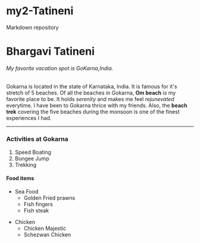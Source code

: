 # my2-Tatineni
Markdown repository

# Bhargavi Tatineni

###### My favorite vacation spot is GoKarna,India.

Gokarna is located in the state of Karnataka, India. It is famous for it's stretch of 5 beaches.
Of all the beaches in Gokarna, **Om beach** is my favorite place to be. It holds *serenity* and makes me feel _rejunevated_ everytime. I have been to Gokarna thrice with my friends. Also, the __beach trek__ covering the five beaches during the monsoon is one of the finest experiences I had.

----

### Activities at Gokarna
1. Speed Boating
2. Bungee Jump
3. Trekking

#### Food items
* Sea Food
    - Golden Fried prawns
    - Fish fingers
    - Fish steak
- Chicken
    + Chicken Majestic
    + Schezwan Chicken

